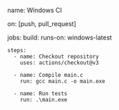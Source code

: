 name: Windows CI

on: [push, pull_request]

jobs:
  build:
    runs-on: windows-latest
    
    steps:
      - name: Checkout repository
        uses: actions/checkout@v3
      
      - name: Compile main.c
        run: gcc main.c -o main.exe
      
      - name: Run tests
        run: .\main.exe
